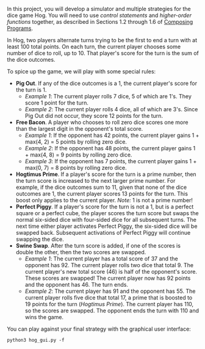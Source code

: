 In this project, you will develop a simulator and multiple strategies for the dice game Hog. You will need to use *control statements* and *higher-order functions* together, as described in Sections 1.2 through 1.6 of [Composing Programs](http://composingprograms.com/).

In Hog, two players alternate turns trying to be the first to end a turn with at least 100 total points. On each turn, the current player chooses some number of dice to roll, up to 10. That player's score for the turn is the sum of the dice outcomes.

To spice up the game, we will play with some special rules:

- **Pig Out**. If any of the dice outcomes is a 1, the current player's score for the turn is 1.
  - *Example 1*: The current player rolls 7 dice, 5 of which are 1's. They score 1 point for the turn.
  - *Example 2*: The current player rolls 4 dice, all of which are 3's. Since Pig Out did not occur, they score 12 points for the turn.
- **Free Bacon**. A player who chooses to roll zero dice scores one more than the largest digit in the opponent's total score.
  - *Example 1*: If the opponent has 42 points, the current player gains 1 + max(4, 2) = 5 points by rolling zero dice.
  - *Example 2*: If the opponent has 48 points, the current player gains 1 + max(4, 8) = 9 points by rolling zero dice.
  - *Example 3*: If the opponent has 7 points, the current player gains 1 + max(0, 7) = 8 points by rolling zero dice.
- **Hogtimus Prime**. If a player's score for the turn is a prime number, then the turn score is increased to the next larger prime number. For example, if the dice outcomes sum to 11, given that none of the dice outcomes are 1, the current player scores 13 points for the turn. This boost only applies to the current player. *Note:* 1 is not a prime number!
- **Perfect Piggy**. If a player's score for the turn is not a 1, but is a perfect square or a perfect cube, the player scores the turn score but swaps the normal six-sided dice with four-sided dice for all subsequent turns. The next time either player activates Perfect Piggy, the six-sided dice will be swapped back. Subsequent activations of Perfect Piggy will continue swapping the dice.
- **Swine Swap**. After the turn score is added, if one of the scores is double the other, then the two scores are swapped.
  - *Example 1*: The current player has a total score of 37 and the opponent has 92. The current player rolls two dice that total 9. The current player's new total score (46) is half of the opponent's score. These scores are swapped! The current player now has 92 points and the opponent has 46. The turn ends.
  - *Example 2*: The current player has 91 and the opponent has 55. The current player rolls five dice that total 17, a prime that is boosted to 19 points for the turn (*Hogtimus Prime*). The current player has 110, so the scores are swapped. The opponent ends the turn with 110 and wins the game.



You can play against your final strategy with the graphical user interface:

```
python3 hog_gui.py -f
```

